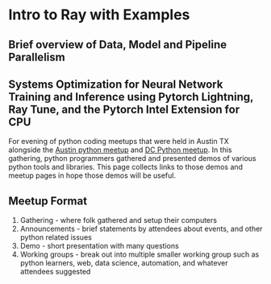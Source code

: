 # Intro to Ray with Examples 
## Brief overview of Data, Model and Pipeline Parallelism
## Systems Optimization for Neural Network Training and Inference using Pytorch Lightning, Ray Tune, and the Pytorch Intel Extension for CPU


For evening of python coding meetups that were held in Austin TX alongside the [Austin python meetup](https://www.meetup.com/austinpython/) and [DC Python meetup](https://www.meetup.com/dcpython/).
In this gathering, python programmers gathered and presented demos of various python tools and libraries. This page collects links to those demos and meetup pages in hope those demos will be useful.



Meetup Format
-------------
1. Gathering - where folk gathered and setup their computers
2. Announcements - brief statements by attendees about events, and other python related issues
3. Demo - short presentation with many questions
4. Working groups - break out into multiple smaller working group such as python learners, web, data science, automation, and whatever attendees suggested
